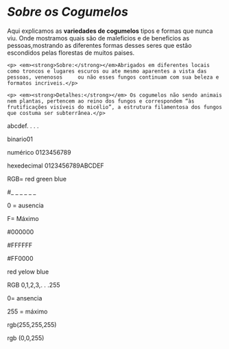  <!DOCTYPE html >
 
 <head>
 <meta charset="UTF-8"> 
<title>Cogumelos<3</title>
<link rel-"stylesheet" href="style.css"

<html lang="pt-br">
 

 <style>
 
 body{
 
      backgroug: #CCCCCC
 }
 p {    
      text-aling: center
      }
      
          em strong { 
             color: FF0000
      </style>
     
</head>
<body>
 

_<h1 style=" text-aling: center">Sobre os Cogumelos</h1>_

<p style="font size:20px"> Aqui explicamos as <strong>variedades de  cogumelos</strong> tipos e formas que nunca viu. Onde mostramos quais são de maleficios e de beneficios as pessoas,mostrando as diferentes formas desses seres que estão escondidos pelas florestas de muitos paises.</p>

    <p> <em><strong>Sobre:</strong></em>Abrigados em diferentes locais como troncos e lugares escuros ou ate mesmo aparentes a vista das pessoas, venenosos     ou não esses fungos continuam com sua beleza e formatos incriveis.</p> 

    <p> <em><strong>Detalhes:</strong></em> Os cogumelos não sendo animais nem plantas, pertencem ao reino dos fungos e correspondem “às frutificações visíveis do micélio”, a estrutura filamentosa dos fungos que costuma ser subterrânea.</p>

</body>
<tag>
</html>


abcdef. . . .

binario01

numérico 0123456789

hexedecimal 0123456789ABCDEF

RGB= red green blue

#_ _ _ _ _ _

0 = ausencia

F= Máximo

#000000

#FFFFFF

#FF0000

red
yelow
blue

RGB 0,1,2,3,. . .255

0= ansencia

255 = máximo 

rgb(255,255,255)

rgb (0,0,255)
